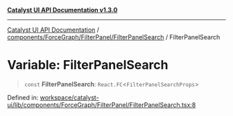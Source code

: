 [**Catalyst UI API Documentation v1.3.0**](../../../../../README.md)

---

[Catalyst UI API Documentation](../../../../../README.md) / [components/ForceGraph/FilterPanel/FilterPanelSearch](../README.md) / FilterPanelSearch

# Variable: FilterPanelSearch

> `const` **FilterPanelSearch**: `React.FC`\<`FilterPanelSearchProps`\>

Defined in: [workspace/catalyst-ui/lib/components/ForceGraph/FilterPanel/FilterPanelSearch.tsx:8](https://github.com/TheBranchDriftCatalyst/catalyst-ui/blob/main/lib/components/ForceGraph/FilterPanel/FilterPanelSearch.tsx#L8)
